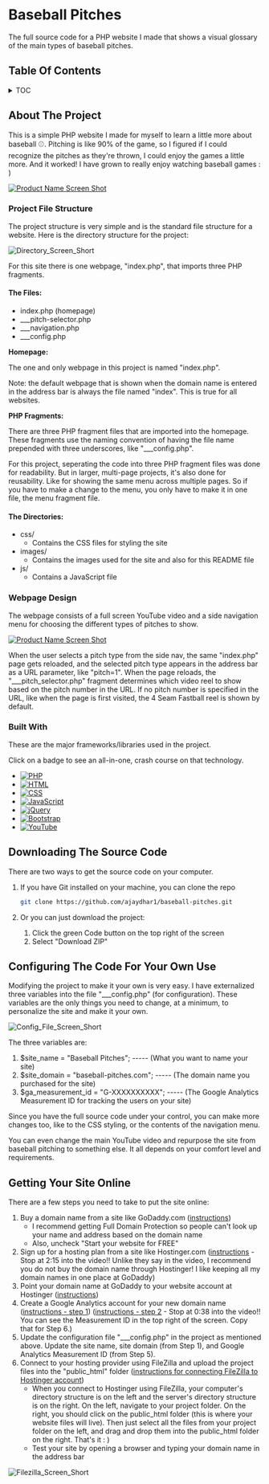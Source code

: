 # Baseball Pitches
The full source code for a PHP website I made that shows a visual glossary of the main types of baseball pitches.

<!-- TOC -->
## Table Of Contents

<!-- TABLE OF CONTENTS -->
<details>
  <summary>TOC</summary>
  <ol>
    <li>
      <a href="#about-the-project">About The Project</a>
      <ul>
         <li><a href="#project-file-structure">Project File Structure</a></li>
         <ul>
            <li><a href="#the-files">The Files</a></li>
            <li><a href="#the-directories">The Directories</a></li>
         </ul>
         <li><a href="#webpage-design">Webpage Design</a></li>
         <li><a href="#built-with">Built With</a></li>
      </ul>
    </li>
    <li><a href="#downloading-the-source-code">Downloading The Source Code</a></li>
    <li><a href="#configuring-the-code-for-your-own-use">Configuring The Code For Your Own Use</a></li>
    <li><a href="#getting-your-site-online">Getting Your Site Online</a></li>
  </ol>
</details>


<!-- ABOUT THE PROJECT -->
## About The Project

This is a simple PHP website I made for myself to learn a little more about baseball ⚾. Pitching is like 90% of the game, so I figured if I could recognize the pitches as they're thrown, I could enjoy the games a little more. And it worked! I have grown to really enjoy watching baseball games : )

[![Product Name Screen Shot][product-screenshot]](https://baseball-pitches.com)

### Project File Structure

The project structure is very simple and is the standard file structure for a website. Here is the directory structure for the project:

![Directory_Screen_Short][directory-screenshot]

For this site there is one webpage, "index.php", that imports three PHP fragments. 

#### The Files:

* index.php (homepage)
* ___pitch-selector.php
* ___navigation.php
* ___config.php

**Homepage:**

The one and only webpage in this project is named "index.php".

Note: the default webpage that is shown when the domain name is entered in the address bar is always the file named "index". This is true for all websites.

**PHP Fragments:**

There are three PHP fragment files that are imported into the homepage. These fragments use the naming convention of having the file name prepended with three underscores, like "___config.php".

For this project, seperating the code into three PHP fragment files was done for readability. But in larger, multi-page projects, it's also done for reusability. Like for showing the same menu across multiple pages. So if you have to make a change to the menu, you only have to make it in one file, the menu fragment file.

#### The Directories:

* css/
   * Contains the CSS files for styling the site
* images/
   * Contains the images used for the site and also for this README file
* js/
   * Contains a JavaScript file

### Webpage Design

The webpage consists of a full screen YouTube video and a side navigation menu for choosing the different types of pitches to show.

[![Product Name Screen Shot][product-screenshot]](https://baseball-pitches.com)

When the user selects a pitch type from the side nav, the same "index.php" page gets reloaded, and the selected pitch type appears in the address bar as a URL parameter, like "pitch=1". When the page reloads, the "___pitch_selector.php" fragment determines which video reel to show based on the pitch number in the URL. If no pitch number is specified in the URL, like when the page is first visited, the 4 Seam Fastball reel is shown by default. 

### Built With

These are the major frameworks/libraries used in the project.

Click on a badge to see an all-in-one, crash course on that technology.

* [![PHP](https://img.shields.io/badge/PHP-777BB4?style=for-the-badge&logo=php&logoColor=white)](https://www.youtube.com/watch?v=pWBRjQBWuYA)
* [![HTML](https://img.shields.io/badge/HMTL-E34F26?style=for-the-badge&logo=html5&logoColor=white)](https://www.youtube.com/watch?v=kDyJN7qQETA)
* [![CSS](https://img.shields.io/badge/CSS-1572B6?style=for-the-badge&logo=css3&logoColor=white)](https://www.youtube.com/watch?v=CUxH_rWSI1k)
* [![JavaScript](https://img.shields.io/badge/JavaScript-F7DF1E?style=for-the-badge&logo=javascript&logoColor=323330)](https://www.youtube.com/playlist?list=PLBA965A22D89CF13B)
* [![jQuery](https://img.shields.io/badge/jQuery-0769AD?style=for-the-badge&logo=jquery&logoColor=white)](https://www.youtube.com/watch?v=BWXggB-T1jQ)
* [![Bootstrap](https://img.shields.io/badge/Bootstrap-7952B3?style=for-the-badge&logo=bootstrap&logoColor=white)](https://www.youtube.com/watch?v=Jyvffr3aCp0)
* [![YouTube](https://img.shields.io/badge/YouTube-FF0000?style=for-the-badge&logo=youtube&logoColor=white)](https://developers.google.com/youtube/iframe_api_reference)

<!-- DOWNLOADING THE SOURCE CODE -->
## Downloading The Source Code

There are two ways to get the source code on your computer.

1. If you have Git installed on your machine, you can clone the repo
   ```sh
   git clone https://github.com/ajaydhar1/baseball-pitches.git
   ```
2. Or you can just download the project:
   
   1. Click the green Code button on the top right of the screen
   2. Select "Download ZIP"


<!-- CONFIGURING THE CODE FOR YOUR OWN USE -->
## Configuring The Code For Your Own Use

Modifying the project to make it your own is very easy. I have externalized three variables into the file "___config.php" (for configuration). These variables are the only things you need to change, at a minimum, to personalize the site and make it your own.

![Config_File_Screen_Short][config-screenshot]

The three variables are:

1. $site_name = "Baseball Pitches"; ----- (What you want to name your site)
2. $site_domain = "baseball-pitches.com"; ----- (The domain name you purchased for the site)
3. $ga_measurement_id = "G-XXXXXXXXXX"; ----- (The Google Analytics Measurement ID for tracking the users on your site)

Since you have the full source code under your control, you can make more changes too, like to the CSS styling, or the contents of the navigation menu.

You can even change the main YouTube video and repurpose the site from baseball pitching to something else. It all depends on your comfort level and requirements.

<!-- GETTING YOUR SITE ONLINE -->
## Getting Your Site Online

There are a few steps you need to take to put the site online:

1. Buy a domain name from a site like GoDaddy.com ([instructions](https://www.godaddy.com/how-to/real-tips-from-real-guides/how-to-buy-a-domain-with-godaddy))
   * I recommend getting Full Domain Protection so people can't look up your name and address based on the domain name
   * Also, uncheck "Start your website for FREE"
2. Sign up for a hosting plan from a site like Hostinger.com ([instructions](https://www.youtube.com/watch?v=s8OwGRqmdMs) - Stop at 2:15 into the video!! Unlike they say in the video, I recommend you do not buy the domain name through Hostinger! I like keeping all my domain names in one place at GoDaddy)
3. Point your domain name at GoDaddy to your website account at Hostinger ([instructions](https://www.youtube.com/watch?v=k7M1p3ExdfM))
4. Create a Google Analytics account for your new domain name ([instructions - step 1](https://www.youtube.com/watch?v=ybK-VUAxZ_8)) ([instructions - step 2](https://www.youtube.com/watch?v=kYdRHSH2l8k) - Stop at 0:38 into the video!! You can see the Measurement ID in the top right of the screen. Copy that for Step 6.)
5. Update the configuration file "___config.php" in the project as mentioned above. Update the site name, site domain (from Step 1), and Google Analytics Measurement ID (from Step 5).
6. Connect to your hosting provider using FileZilla and upload the project files into the "public_html" folder ([instructions for connecting FileZilla to Hostinger account](https://www.youtube.com/watch?v=efgPQw0Aq2A))
   * When you connect to Hostinger using FileZilla, your computer's directory structure is on the left and the server's directory structure is on the right. On the left, navigate to your project folder. On the right, you should click on the public_html folder (this is where your website files will live). Then just select all the files from your project folder on the left, and drag and drop them into the public_html folder on the right. That's it : )
   * Test your site by opening a browser and typing your domain name in the address bar
     
![Filezilla_Screen_Short][filezilla-screenshot]

<!-- MARKDOWN LINKS & IMAGES -->
<!-- https://www.markdownguide.org/basic-syntax/#reference-style-links -->
[product-screenshot]: https://baseball-pitches.com/images/screenshot.jpg
[directory-screenshot]: https://baseball-pitches.com/images/directory-structure.jpg
[config-screenshot]: https://baseball-pitches.com/images/config-file.jpg
[filezilla-screenshot]: https://baseball-pitches.com/images/filezilla.jpg?v=2
